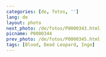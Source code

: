 ```yaml
---
categories: [de, fotos, '']
lang: de
layout: photo
next_photo: /de/fotos/P0000343.html
picname: P0000344
prev_photo: /de/fotos/P0000345.html
tags: [Blood, Dead Leopard, Ingo]
---
```

